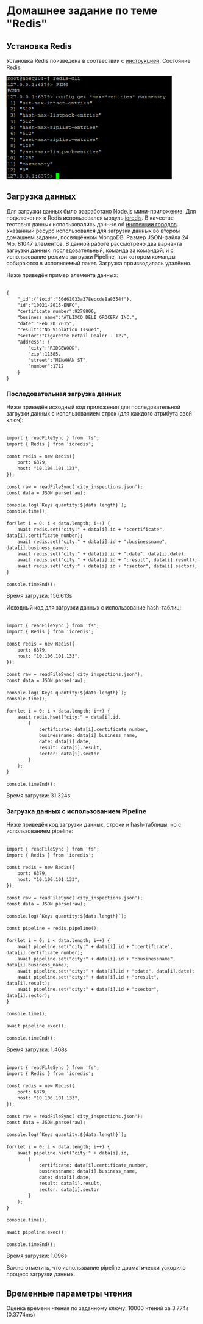 # Домашнее задание по теме "Redis"

## Установка Redis

Установка Redis поизведена в соотвествии с [инструкцией](https://redis.io/docs/getting-started/installation/install-redis-on-linux/).
Состояние Redis:

![Redis status](./task09-status.PNG)

## Загрузка данных

Для загрузки данных было разработано Node.js мини-приложение. Для подключения к Redis использовался модуль
[ioredis](https://www.npmjs.com/package/ioredis). В качестве тестовых данных использовались данные об 
[инспекции городов](https://github.com/ozlerhakan/mongodb-json-files/blob/master/datasets/city_inspections.json).
Указанный ресурс использовался для загрузки данных во втором домашнем задании, посвящённом MongoDB. Размер JSON-файла
24 Mb, 81047 элементов. В данной работе рассмотрено два варианта загрузки данных: последовательный, команда за командой,
и с использование режима загрузки Pipeline, при котором команды собираются в исполняемый пакет. Загрузка производилась удалённо.

Ниже приведён пример элемента данных:
```

{
    "_id":{"$oid":"56d61033a378eccde8a8354f"},
    "id":"10021-2015-ENFO",
    "certificate_number":9278806,
    "business_name":"ATLIXCO DELI GROCERY INC.",
    "date":"Feb 20 2015",
    "result":"No Violation Issued",
    "sector":"Cigarette Retail Dealer - 127",
    "address": {
        "city":"RIDGEWOOD",
        "zip":11385,
        "street":"MENAHAN ST",
        "number":1712
    }
}

```

### Последовательная загрузка данных

Ниже приведён исходный код приложения для последовательной загрузки данных с использованием строк (для каждого атрибута свой ключ):

```

import { readFileSync } from 'fs';
import { Redis } from 'ioredis';

const redis = new Redis({
    port: 6379,
    host: "10.106.101.133",
});

const raw = readFileSync('city_inspections.json');
const data = JSON.parse(raw);

console.log(`Keys quantity:${data.length}`);
console.time();

for(let i = 0; i < data.length; i++) {
    await redis.set("city:" + data[i].id + ":certificate", data[i].certificate_number);
    await redis.set("city:" + data[i].id + ":businessname", data[i].business_name);
    await redis.set("city:" + data[i].id + ":date", data[i].date);
    await redis.set("city:" + data[i].id + ":result", data[i].result);
    await redis.set("city:" + data[i].id + ":sector", data[i].sector);
}

console.timeEnd();

```

Время загрузки: 156.613s

Исходный код для загрузки данных с использование hash-таблиц:

```

import { readFileSync } from 'fs';
import { Redis } from 'ioredis';

const redis = new Redis({
    port: 6379,
    host: "10.106.101.133",
});

const raw = readFileSync('city_inspections.json');
const data = JSON.parse(raw);

console.log(`Keys quantity:${data.length}`);
console.time();

for(let i = 0; i < data.length; i++) {
    await redis.hset("city:" + data[i].id,
        {
            certificate: data[i].certificate_number,
            businessname: data[i].business_name,
            date: data[i].date,
            result: data[i].result,
            sector: data[i].sector
        }
    );
}

console.timeEnd();

```

Время загрузки: 31.324s.

### Загрузка данных с использованием Pipeline

Ниже приведён код загрузки данных, строки и hash-таблицы, но с использованием pipeline:

```

import { readFileSync } from 'fs';
import { Redis } from 'ioredis';

const redis = new Redis({
    port: 6379,
    host: "10.106.101.133",
});

const raw = readFileSync('city_inspections.json');
const data = JSON.parse(raw);

console.log(`Keys quantity:${data.length}`);

const pipeline = redis.pipeline();

for(let i = 0; i < data.length; i++) {
    await pipeline.set("city:" + data[i].id + ":certificate", data[i].certificate_number);
    await pipeline.set("city:" + data[i].id + ":businessname", data[i].business_name);
    await pipeline.set("city:" + data[i].id + ":date", data[i].date);
    await pipeline.set("city:" + data[i].id + ":result", data[i].result);
    await pipeline.set("city:" + data[i].id + ":sector", data[i].sector);
}

console.time();

await pipeline.exec();

console.timeEnd();

```

Время загрузки: 1.468s

```

import { readFileSync } from 'fs';
import { Redis } from 'ioredis';

const redis = new Redis({
    port: 6379,
    host: "10.106.101.133",
});

const raw = readFileSync('city_inspections.json');
const data = JSON.parse(raw);

console.log(`Keys quantity:${data.length}`);

for(let i = 0; i < data.length; i++) {
    await pipeline.hset("city:" + data[i].id,
        {
            certificate: data[i].certificate_number,
            businessname: data[i].business_name,
            date: data[i].date,
            result: data[i].result,
            sector: data[i].sector
        }
    );
}

console.time();

await pipeline.exec();

console.timeEnd();

```

Время загрузки: 1.096s

Важно отметить, что использвание pipeline драматически ускорило процесс загрузки данных.

## Временные параметры чтения

Оценка времени чтения по заданному ключу: 10000 чтений за 3.774s (0.3774ms)
